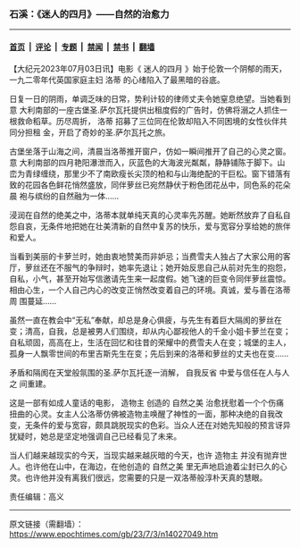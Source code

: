 ### 石溪：《迷人的四月》——自然的治愈力

---

#### [首页](../../../..?n14027049) &nbsp;|&nbsp; [评论](../../../../../epoch-comment?n14027049) &nbsp;|&nbsp; [专题](../../../../../epoch-special?n14027049) &nbsp;|&nbsp; [禁闻](../../../../../epoch-news?n14027049) &nbsp;|&nbsp; [禁书](../../../../../books?n14027049) &nbsp;|&nbsp; [翻墙](https://github.com/gfw-breaker/nogfw/blob/master/README.md?n14027049)


<div class="post_content" id="artbody" itemprop="articleBody">
 <!-- article content begin -->
 <p>
  【大纪元2023年07月03日讯】电影《
  <ok href="https://www.epochtimes.com/gb/tag/%E8%BF%B7%E4%BA%BA%E7%9A%84%E5%9B%9B%E6%9C%88.html">
   迷人的四月
  </ok>
  》始于伦敦一个阴郁的雨天，一九二零年代英国家庭主妇
  <ok href="https://www.epochtimes.com/gb/tag/%E6%B4%9B%E8%92%82.html">
   洛蒂
  </ok>
  的心绪陷入了最黑暗的谷底。
 </p>
 <p>
  日复一日的阴雨，单调乏味的日常，势利计较的律师丈夫令她窒息绝望。当她看到意 大利南部的一座古堡圣.萨尔瓦托提供出租度假的广告时，仿佛将溺之人抓住一根救命稻草。历尽周折，
  <ok href="https://www.epochtimes.com/gb/tag/%E6%B4%9B%E8%92%82.html">
   洛蒂
  </ok>
  招募了三位同在伦敦却陷入不同困境的女性伙伴共同分担租 金，开启了奇妙的圣.萨尔瓦托之旅。
 </p>
 <p>
  古堡坐落于山海之间，清晨当洛蒂推开窗户，仿如一瞬间推开了自己的心灵之窗。意 大利南部的四月艳阳瀑泄而入，灰蓝色的大海波光粼粼，静静铺陈于脚下。山峦为青绿缠绕，那里少不了南欧瘦长尖顶的柏和与山海绝配的干巨松。窗下错落有致的花园各色鲜花悄然盛放，同伴萝丝已宛然静伏于粉色团花丛中，同色系的花朵晨 袍与缤纷的自然融为一体……
 </p>
 <p>
  浸润在自然的绝美之中，洛蒂本就单纯天真的心灵率先苏醒。她断然放弃了自私自怨自哀，无条件地把她在壮美清新的自然中复苏的快乐，爱与宽容分享给她的旅伴和爱人。
 </p>
 <p>
  当看到美丽的卡萝兰时，她由衷地赞美而非妒忌；当费雪夫人独占了大家公用的客厅，萝丝还在不服气的争辩时，她率先退让；她开始反思自己从前对先生的抱怨，自私，小气，甚至开始写信邀请先生来一起度假。她飞速的巨变令同伴萝丝震惊。
  <br/>
  相由心生，一个人自己内心的改变正悄然改变着自己的环境。真诚，爱与善在洛蒂周 围蔓延……
 </p>
 <p>
  虽然一直在教会中“无私”奉献，却总是身心俱疲，与先生有着巨大隔阂的萝丝在变；清高，自我，总是被男人们围绕，却从内心鄙视他人的千金小姐卡萝兰在变；自私顽固，高高在上，生活在回忆和往昔的荣耀中的费雪夫人在变；城堡的主人，孤身一人飘零世间的布里吉斯先生在变；先后到来的洛蒂和萝丝的丈夫也在变……
 </p>
 <p>
  矛盾和隔阂在天堂般氛围的圣.萨尔瓦托逐一消解，
  <ok href="https://www.epochtimes.com/gb/tag/%E8%87%AA%E6%88%91%E5%8F%8D%E7%9C%81.html">
   自我反省
  </ok>
  中爱与信任在人与人之 间重建。
 </p>
 <p>
  这是一部有如成人童话的电影，
  <ok href="https://www.epochtimes.com/gb/tag/%E9%80%A0%E7%89%A9%E4%B8%BB.html">
   造物主
  </ok>
  创造的
  <ok href="https://www.epochtimes.com/gb/tag/%E8%87%AA%E7%84%B6%E4%B9%8B%E7%BE%8E.html">
   自然之美
  </ok>
  治愈抚慰着一个个伤痛扭曲的心灵。女主人公洛蒂仿佛被造物主唤醒了神性的一面，那种决绝的自我改变，无条件的爱与宽容，颇具跳脱现实的色彩。当众人还在对她先知般的预言讶异犹疑时，她总是坚定地强调自己已经看见了未来。
 </p>
 <p>
  当人们越来越现实的今天，当现实越来越灰暗的今天，也许
  <ok href="https://www.epochtimes.com/gb/tag/%E9%80%A0%E7%89%A9%E4%B8%BB.html">
   造物主
  </ok>
  并没有抛弃世人。也许他在山中，在海边，在他创造的
  <ok href="https://www.epochtimes.com/gb/tag/%E8%87%AA%E7%84%B6%E4%B9%8B%E7%BE%8E.html">
   自然之美
  </ok>
  里无声地启迪着尘封已久的心灵。也许他并没有离我们很远，您需要的只是一双洛蒂般淳朴天真的慧眼。
 </p>
 <p>
  责任编辑：高义
 </p>
 <!-- article content end -->
 <div id="below_article_ad">
 </div>
</div>


---

原文链接（需翻墙）：https://www.epochtimes.com/gb/23/7/3/n14027049.htm